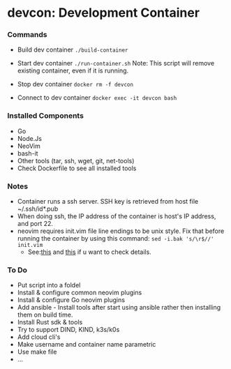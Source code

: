 # devcon: Development Container

### Commands

* Build dev container
`./build-container`

* Start dev container
`./run-container.sh`
Note: This script will remove existing container, even if it is running.

* Stop dev container
`docker rm -f devcon`

* Connect to dev container
`docker exec -it devcon bash`

### Installed Components
- Go
- Node.Js
- NeoVim
- bash-it
- Other tools (tar, ssh, wget, git, net-tools)
- Check Dockerfile to see all installed tools

### Notes
* Container runs a ssh server. SSH key is retrieved from host file ~/.ssh/id*.pub
* When doing ssh, the IP address of the container is host's IP address, and port 22.
* neovim requires init.vim file line endings to be unix style. Fix that before running the container by using this command: `sed -i.bak 's/\r$//' init.vim`
  * See:[this](https://askubuntu.com/questions/803162/how-to-change-windows-line-ending-to-unix-version) and [this](https://askubuntu.com/questions/803162/how-to-change-windows-line-ending-to-unix-version) if u want to check details.


### To Do
- Put script into a foldel
- Install & configure common neovim plugins
- Install & configure Go neovim plugins
- Add ansible - Install tools after start using ansible rather then installing them on build time.
- Install Rust sdk & tools
- Try to support DIND, KIND, k3s/k0s
- Add cloud cli's
- Make username and container name parametric
- Use make file
- ...

